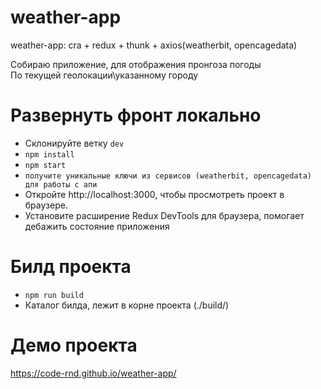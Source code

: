 # weather-app
weather-app: cra + redux + thunk + axios(weatherbit, opencagedata)

Собираю приложение, для отображения пронгоза погоды <br>
По текущей геолокации\указанному городу <br>

# Развернуть фронт локально
<ul>
  <li>Склонируйте ветку <code>dev</code></li>
  <li><code>npm install</code></li>
  <li><code>npm start</code></li>
  <li><code>получите уникальные ключи из сервисов (weatherbit, opencagedata) для работы с апи</code></li>
  <li>Откройте http://localhost:3000, чтобы просмотреть проект в браузере.</li>
  <li>Установите расширение Redux DevTools для браузера, помогает дебажить состояние приложения</li>
 </ul>
 
 # Билд проекта
 <ul>
  <li><code>npm run build</code></li>
  <li>Каталог билда, лежит в корне проекта (./build/)</li>
 </ul>

# Демо проекта
 https://code-rnd.github.io/weather-app/
